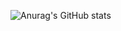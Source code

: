 ![Anurag's GitHub stats](https://github-readme-stats.vercel.app/api?username=JiMeow&show_icons=true&theme=radical)